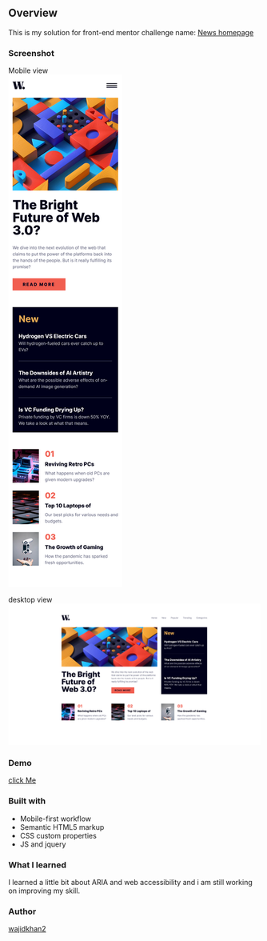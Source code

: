 ## Overview
This is my solution for front-end mentor challenge name: [News homepage](https://www.frontendmentor.io/challenges/news-homepage-H6SWTa1MFl)

### Screenshot
Mobile view\
![](./Screenshots/mobile.png)

desktop view\
![](./Screenshots/desktop.png)

### Demo
[click Me]()

### Built with
- Mobile-first workflow
- Semantic HTML5 markup
- CSS custom properties
- JS and jquery

### What I learned 
I learned a little bit  about ARIA and web accessibility and i am still working on improving my skill.

### Author 
[wajidkhan2](https://github.com/wajidkhan2)